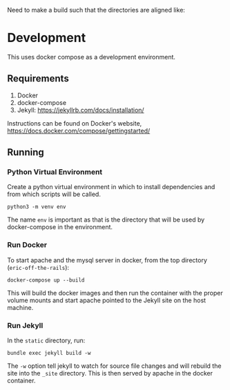 Need to make a build such that the directories are aligned like:

# Development

This uses docker compose as a development environment.

## Requirements

1. Docker
2. docker-compose
3. Jekyll: https://jekyllrb.com/docs/installation/

Instructions can be found on Docker's website, https://docs.docker.com/compose/gettingstarted/

## Running

### Python Virtual Environment
Create a python virtual environment in which to install dependencies and from which scripts will be called.

```
python3 -m venv env
```

The name `env` is important as that is the directory that will be used by docker-compose in the environment.

### Run Docker

To start apache and the mysql server in docker, from the top directory (`eric-off-the-rails`):

```
docker-compose up --build
```

This will build the docker images and then run the container with the proper volume mounts and start apache pointed to the Jekyll site on the host machine.

### Run Jekyll

In the `static` directory, run:

```
bundle exec jekyll build -w
```

The `-w` option tell jekyll to watch for source file changes and will rebuild the site into the `_site` directory. This is then served by apache in the docker container.
